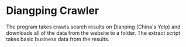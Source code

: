 # Diangping Crawler
The program takes crawls search results on Dianping (China's Yelp) and downloads all of the data from the website to a folder. The extract script takes basic business data from the results. 
